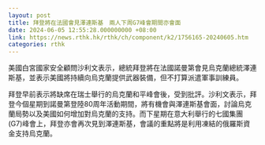 ```yaml
---
layout: post
title: 拜登將在法國會見澤連斯基　兩人下周G7峰會期間亦會面
date: 2024-06-05 12:55:28.000000000 +08:00
link: https://news.rthk.hk/rthk/ch/component/k2/1756165-20240605.htm
categories: rthk
---
```


美國白宮國家安全顧問沙利文表示，總統拜登將在法國諾曼第會見烏克蘭總統澤連斯基，並表示美國將持續向烏克蘭提供武器裝備，但不打算派遣軍事訓練員。

拜登早前表示將缺席在瑞士舉行的烏克蘭和平峰會後，受到批評。沙利文表示，拜登今個星期到諾曼第登陸80周年活動期間，將有機會與澤連斯基會面，討論烏克蘭局勢以及美國如何增加對烏克蘭的支持。而下星期在意大利舉行的七國集團(G7)峰會上，拜登亦會再次見到澤連斯基，會議的重點將是利用凍結的俄羅斯資金支持烏克蘭。
